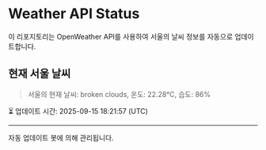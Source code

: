 
# Weather API Status

이 리포지토리는 OpenWeather API를 사용하여 서울의 날씨 정보를 자동으로 업데이트합니다.

## 현재 서울 날씨
> 서울의 현재 날씨: broken clouds, 온도: 22.28°C, 습도: 86%

⏳ 업데이트 시간: 2025-09-15 18:21:57 (UTC)

---
자동 업데이트 봇에 의해 관리됩니다.
